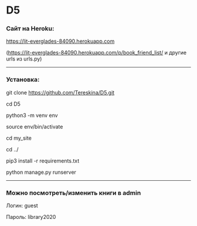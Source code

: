 # D5

### Cайт на Heroku:

https://lit-everglades-84090.herokuapp.com

(https://lit-everglades-84090.herokuapp.com/p/book_friend_list/ и другие urls из urls.py)

***

### Установка:

git clone https://github.com/Tereskina/D5.git

cd D5

python3 -m venv env

source env/bin/activate

cd my_site

cd ../ 

pip3 install -r requirements.txt

python manage.py runserver

***
### Можно посмотреть/изменить книги в admin

Логин: guest

Пароль: library2020
